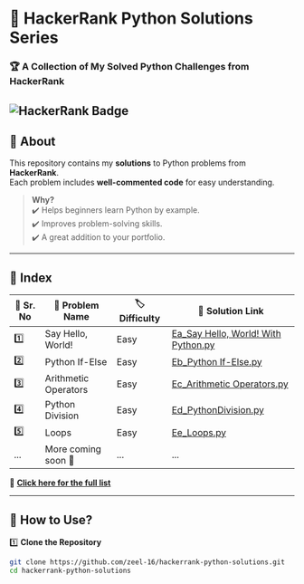 # 🚀 HackerRank Python Solutions Series 
### 🏆 A Collection of My Solved Python Challenges from HackerRank  

![HackerRank Badge](https://img.shields.io/badge/HackerRank-Python-green?style=for-the-badge&logo=hackerrank)  
---

## 📌 About  
This repository contains my **solutions** to Python problems from **HackerRank**.  
Each problem includes **well-commented code** for easy understanding.  

> **Why?**  
✔️ Helps beginners learn Python by example.  
✔️ Improves problem-solving skills.  
✔️ A great addition to your portfolio.  

---

## 📂 Index  
| 🔢 Sr. No | 📝 Problem Name | 🏷️ Difficulty | 📁 Solution Link |
|-----------|---------------|--------------|----------------|
| 1️⃣ | Say Hello, World! | Easy | [Ea_Say Hello, World! With Python.py](./Ea_Say%20Hello,%20World!%20With%20Python.py) |
| 2️⃣ | Python If-Else | Easy | [Eb_Python If-Else.py](./Eb_Python%20If-Else.py) |
| 3️⃣ | Arithmetic Operators | Easy | [Ec_Arithmetic Operators.py](./Ec_Arithmetic%20Operators.py) |
| 4️⃣ | Python Division | Easy | [Ed_PythonDivision.py](./Ed_PythonDivision.py) |
| 5️⃣ | Loops | Easy | [Ee_Loops.py](./Ee_Loops.py) |
| ... | More coming soon 🚀 | ... | ... |

📌 **[Click here for the full list](./index.md)**  

---

## 🔧 How to Use?  
1️⃣ **Clone the Repository**  
```bash
git clone https://github.com/zeel-16/hackerrank-python-solutions.git
cd hackerrank-python-solutions
